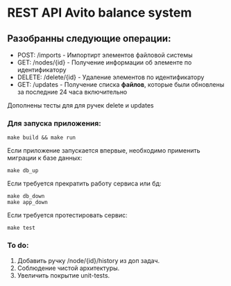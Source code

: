 # REST API Avito balance system

## Разобранны следующие операции:
- POST:      /imports                   - Импортирт элементов файловой системы
- GET:       /nodes/{id}                - Получение информации об элементе по идентификатору
- DELETE:    /delete/{id}               - Удаление элементов по идентификатору
- GET:       /updates                   - Получение списка **файлов**, которые были обновлены за последние 24 часа включительно

Дополнены тесты для для ручек delete и updates

### Для запуска приложения:

```
make build && make run
```

Если приложение запускается впервые, необходимо применить миграции к базе данных:

```
make db_up
```

Если требуется прекратить работу сервиса или бд:
```
make db_down
make app_down
```

Если требуется протестировать сервис:
```
make test
```

### To do:
1. Добавить ручку /node/{id}/history из доп задач.
2. Соблюдение чистой архитектуры.
3. Увеличить покрытие unit-tests.